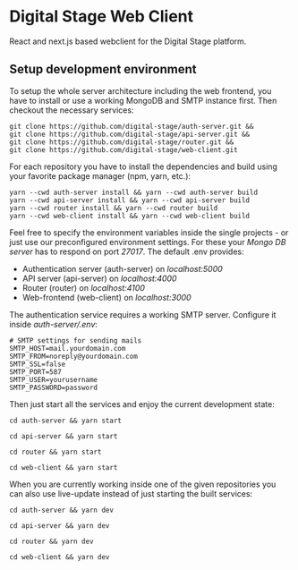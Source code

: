 # Digital Stage Web Client
React and next.js based webclient for the Digital Stage platform.

## Setup development environment

To setup the whole server architecture including the web frontend, you have to install or use a working MongoDB and SMTP instance first.
Then checkout the necessary services:
```
git clone https://github.com/digital-stage/auth-server.git &&
git clone https://github.com/digital-stage/api-server.git &&
git clone https://github.com/digital-stage/router.git &&
git clone https://github.com/digital-stage/web-client.git
```

For each repository you have to install the dependencies and build using your favorite package manager (npm, yarn, etc.):
```
yarn --cwd auth-server install && yarn --cwd auth-server build
yarn --cwd api-server install && yarn --cwd api-server build
yarn --cwd router install && yarn --cwd router build
yarn --cwd web-client install && yarn --cwd web-client build
```
Feel free to specify the environment variables inside the single projects - or just use our preconfigured environment settings.
For these your *Mongo DB server* has to respond on port *27017*.
The default .env provides:
* Authentication server (auth-server) on *localhost:5000*
* API server (api-server) on *localhost:4000*
* Router (router) on *localhost:4100*
* Web-frontend (web-client) on *localhost:3000*

The authentication service requires a working SMTP server.
Configure it inside *auth-server/.env*:
```
# SMTP settings for sending mails
SMTP_HOST=mail.yourdomain.com
SMTP_FROM=noreply@yourdomain.com
SMTP_SSL=false
SMTP_PORT=587
SMTP_USER=yourusername
SMTP_PASSWORD=password
```

Then just start all the services and enjoy the current development state:
```
cd auth-server && yarn start
```
```
cd api-server && yarn start
```
```
cd router && yarn start
```
```
cd web-client && yarn start
```

When you are currently working inside one of the given repositories you can also use live-update instead of just starting the built services:
```
cd auth-server && yarn dev
```
```
cd api-server && yarn dev
```
```
cd router && yarn dev
```
```
cd web-client && yarn dev
```